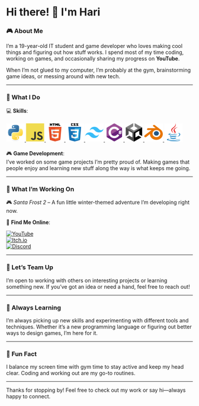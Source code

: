 # Hi there! 👋 I'm Hari  

### 🎮 About Me  
I’m a 19-year-old IT student and game developer who loves making cool things and figuring out how stuff works. I spend most of my time coding, working on games, and occasionally sharing my progress on **YouTube**.  

When I’m not glued to my computer, I’m probably at the gym, brainstorming game ideas, or messing around with new tech.  

---

### 🚀 What I Do  
💻 **Skills**:  
<h4 align="left">
  <a href="https://www.python.org" target="_blank">
    <img src="https://raw.githubusercontent.com/devicons/devicon/master/icons/python/python-original.svg" alt="python" width="50" height="50"/>
  </a>
  <a href="https://www.javascript.com" target="_blank">
    <img src="https://raw.githubusercontent.com/devicons/devicon/master/icons/javascript/javascript-original.svg" alt="javascript" width="50" height="50"/>
  </a>
  <a href="https://developer.mozilla.org/en-US/docs/Web/HTML" target="_blank">
    <img src="https://raw.githubusercontent.com/devicons/devicon/master/icons/html5/html5-original-wordmark.svg" alt="html5" width="50" height="50"/>
  </a>
  <a href="https://developer.mozilla.org/en-US/docs/Web/CSS" target="_blank">
    <img src="https://raw.githubusercontent.com/devicons/devicon/master/icons/css3/css3-original-wordmark.svg" alt="css3" width="50" height="50"/>
  </a>
  <a href="https://tailwindcss.com/" target="_blank">
    <img src="https://raw.githubusercontent.com/devicons/devicon/master/icons/tailwindcss/tailwindcss-original.svg" alt="tailwind" width="50" height="50"/>
  </a>
  <a href="https://www.microsoft.com/en-us/windows/csharp" target="_blank">
    <img src="https://raw.githubusercontent.com/devicons/devicon/master/icons/csharp/csharp-original.svg" alt="csharp" width="50" height="50"/>
  </a>
  <a href="https://unity.com/" target="_blank">
    <img src="https://raw.githubusercontent.com/devicons/devicon/master/icons/unity/unity-original.svg" alt="unity" width="50" height="50"/>
  </a>
  <a href="https://www.blender.org/" target="_blank">
    <img src="https://raw.githubusercontent.com/devicons/devicon/master/icons/blender/blender-original.svg" alt="blender" width="50" height="50"/>
  </a>
  <a href="https://www.java.com" target="_blank">
    <img src="https://raw.githubusercontent.com/devicons/devicon/master/icons/java/java-original.svg" alt="java" width="50" height="50"/>
  </a>
</h4>


🎮 **Game Development**:  
I’ve worked on some game projects I’m pretty proud of. Making games that people enjoy and learning new stuff along the way is what keeps me going.  

---

### 🌟 What I’m Working On  
🎮 *Santa Frost 2* – A fun little winter-themed adventure I’m developing right now.  

🔗 **Find Me Online**: 

[![YouTube](https://img.shields.io/badge/youtube-red?style=for-the-badge&logo=youtube)](https://www.youtube.com/@harigamedev)  
[![Itch.io](https://img.shields.io/badge/itch.io-white?style=for-the-badge&logo=itch.io)](https://harigamesdev.itch.io/)  
[![Discord](https://img.shields.io/badge/discord-black?style=for-the-badge&logo=discord)](https://discord.gg/6DzatWFnZX)  

---

### 🤝 Let’s Team Up  
I’m open to working with others on interesting projects or learning something new. If you’ve got an idea or need a hand, feel free to reach out!  

---

### 🌱 Always Learning  
I’m always picking up new skills and experimenting with different tools and techniques. Whether it’s a new programming language or figuring out better ways to design games, I’m here for it.  

---

### 🎉 Fun Fact  
I balance my screen time with gym time to stay active and keep my head clear. Coding and working out are my go-to routines.  

---

Thanks for stopping by! Feel free to check out my work or say hi—always happy to connect.
